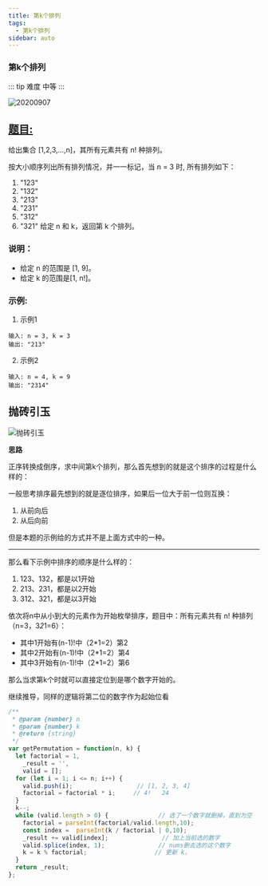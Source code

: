 ```yaml
---
title: 第k个排列
tags:
  - 第k个排列
sidebar: auto
---
```


### 第k个排列

::: tip 难度
中等
:::

![20200907](http://qiniu.gaowenju.com/leecode/banner/20200907.jpg)

## [题目:](https://leetcode-cn.com/problems/permutation-sequence/)

给出集合 [1,2,3,…,n]，其所有元素共有 n! 种排列。

按大小顺序列出所有排列情况，并一一标记，当 n = 3 时, 所有排列如下：
1. "123"
2. "132"
3. "213"
4. "231"
5. "312"
6. "321"
给定 n 和 k，返回第 k 个排列。

### 说明：

- 给定 n 的范围是 [1, 9]。
- 给定 k 的范围是[1,  n!]。

### 示例:

1. 示例1

```
输入: n = 3, k = 3
输出: "213"
```

2. 示例2

```
输入: n = 4, k = 9
输出: "2314"
```


## 抛砖引玉

![抛砖引玉](http://qiniu.gaowenju.com/leecode/20200907.png)

**思路**

正序转换成倒序，求中间第k个排列，那么首先想到的就是这个排序的过程是什么样的：

一般思考排序最先想到的就是逐位排序，如果后一位大于前一位则互换：
1. 从前向后
2. 从后向前

但是本题的示例给的方式并不是上面方式中的一种。

---

那么看下示例中排序的顺序是什么样的：
1. 123、132，都是以1开始
2. 213、231，都是以2开始
3. 312、321，都是以3开始

依次将n中从小到大的元素作为开始枚举排序，题目中：所有元素共有 n! 种排列（n=3，3*2*1=6）：
- 其中1开始有(n-1)!中（2*1=2）第2
- 其中2开始有(n-1)!中（2*1=2）第4
- 其中3开始有(n-1)!中（2*1=2）第6

那么当求第k个时就可以直接定位到是哪个数字开始的。

继续推导，同样的逻辑将第二位的数字作为起始位看






```javascript
/**
 * @param {number} n
 * @param {number} k
 * @return {string}
 */
var getPermutation = function(n, k) {
  let factorial = 1,
    _result = '',
    valid = [];
  for (let i = 1; i <= n; i++) {
    valid.push(i);                  // [1, 2, 3, 4]
    factorial = factorial * i;     // 4!   24
  }
  k--;
  while (valid.length > 0) {              // 选了一个数字就删掉，直到为空
    factorial = parseInt(factorial/valid.length,10); 
    const index =  parseInt(k / factorial | 0,10); 
    _result += valid[index];               // 加上当前选的数字
    valid.splice(index, 1);               // nums删去选的这个数字
    k = k % factorial;                   // 更新 k，
  }
  return _result;
};
```
